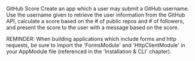 GitHub Score
Create an app which a user may submit a GitHub username. Use the username given to retrieve the user information from the GitHub API, calculate a score based on the # of public repos and # of followers, and present the score to the user with a message based on the score.

REMINDER: When building applications which include forms and http requests, be sure to import the 'FormsModule' and 'HttpClientModule' in your AppModule file (referenced in the 'Installation & CLI' chapter).

